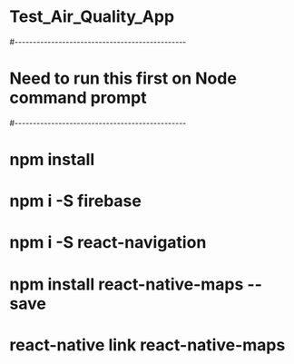 # Test_Air_Quality_App
#-----------------------------------------------
# Need to run this first on Node command prompt
#-----------------------------------------------
# npm install
# npm i -S firebase
# npm i -S react-navigation
# npm install react-native-maps --save
# react-native link react-native-maps

